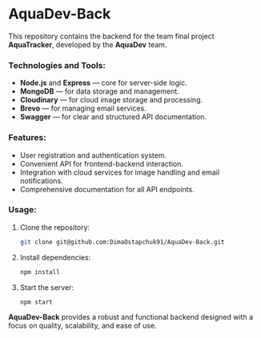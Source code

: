 # AquaDev-Back

This repository contains the backend for the team final project **AquaTracker**, developed by the **AquaDev** team.

### Technologies and Tools:

- **Node.js** and **Express** — core for server-side logic.
- **MongoDB** — for data storage and management.
- **Cloudinary** — for cloud image storage and processing.
- **Brevo** — for managing email services.
- **Swagger** — for clear and structured API documentation.

### Features:

- User registration and authentication system.
- Convenient API for frontend-backend interaction.
- Integration with cloud services for image handling and email notifications.
- Comprehensive documentation for all API endpoints.

### Usage:

1. Clone the repository:
   ```bash
   git clone git@github.com:DimaOstapchuk91/AquaDev-Back.git
   ```
2. Install dependencies:
   ```bash
   npm install
   ```
3. Start the server:
   ```bash
   npm start
   ```

**AquaDev-Back** provides a robust and functional backend designed with a focus on quality, scalability, and ease of use.
